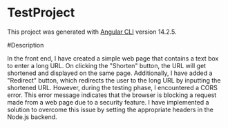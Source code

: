 # TestProject

This project was generated with [Angular CLI](https://github.com/angular/angular-cli) version 14.2.5.

#Description

In the front end, I have created a simple web page that contains a text box to enter a long URL. On clicking the "Shorten" button, the URL will get shortened and displayed on the same page. Additionally, I have added a "Redirect" button, which redirects the user to the long URL by inputting the shortened URL.
However, during the testing phase, I encountered a CORS error. This error message indicates that the browser is blocking a request made from a web page due to a security feature. I have implemented a solution to overcome this issue by setting the appropriate headers in the Node.js backend.
